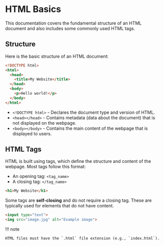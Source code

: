# HTML Basics

This documentation covers the fundamental structure of an HTML document and also
includes some commonly used HTML tags.

## Structure

Here is the basic structure of an HTML document:

```html
<!DOCTYPE html>
<html>
  <head>
    <title>My Website</title>
  </head>
  <body>
    <p>Hello world!</p>
  </body>
</html>
```

* `<!DOCTYPE html>` - Declares the document type and version of HTML.
* `<head></head>` - Contains metadata (data about the document) that is not displayed on the webpage.
* `<body></body>` - Contains the main content of the webpage that is displayed to users.

## HTML Tags

HTML is built using tags, which define the structure and content of the webpage. Most tags follow this format:

* An opening tag: `<tag_name>`
* A closing tag: `</tag_name>`

```html title="Example"
<h1>My Website</h1>
```

Some tags are **self-closing** and do not require a closing tag. These are
typically used for elements that do not have content.

```html title="Example"
<input type="text">
<img src="image.jpg" alt="Example image">
```

!!! note

    HTML files must have the `.html` file extension (e.g., `index.html`).

